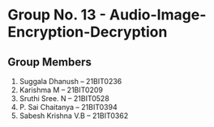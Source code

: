 # Group No. 13 - Audio-Image-Encryption-Decryption

## Group Members

1. Suggala Dhanush – 21BIT0236
2. Karishma M – 21BIT0209
3. Sruthi Sree. N – 21BIT0528
4. P. Sai Chaitanya – 21BIT0394
5. Sabesh Krishna V.B – 21BIT0362
